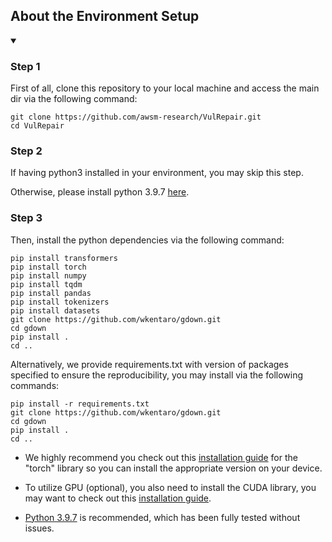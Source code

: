 ## About the Environment Setup
<details open="open">
  <summary></summary>

### Step 1
First of all, clone this repository to your local machine and access the main dir via the following command:
```
git clone https://github.com/awsm-research/VulRepair.git
cd VulRepair
```

### Step 2
If having python3 installed in your environment, you may skip this step.
  
Otherwise, please install python 3.9.7 <a href="https://www.python.org/downloads/release/python-397/">here</a>.

### Step 3
Then, install the python dependencies via the following command:
```
pip install transformers
pip install torch
pip install numpy
pip install tqdm
pip install pandas
pip install tokenizers
pip install datasets
git clone https://github.com/wkentaro/gdown.git
cd gdown
pip install .
cd ..
```

Alternatively, we provide requirements.txt with version of packages specified to ensure the reproducibility,
you may install via the following commands:
```
pip install -r requirements.txt
git clone https://github.com/wkentaro/gdown.git
cd gdown
pip install .
cd ..
```
  
* We highly recommend you check out this <a href="https://pytorch.org/">installation guide</a> for the "torch" library so you can install the appropriate version on your device.
  
* To utilize GPU (optional), you also need to install the CUDA library, you may want to check out this <a href="https://docs.nvidia.com/cuda/cuda-quick-start-guide/index.html">installation guide</a>.
  
* <a href="https://www.python.org/downloads/release/python-397/">Python 3.9.7</a> is recommended, which has been fully tested without issues.
 
</details>

